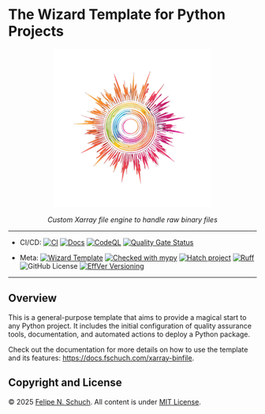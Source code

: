 # The Wizard Template for Python Projects

<p align="center">
<a href="https://github.com/fschuch/xarray-binfile"><img src="https://raw.githubusercontent.com/fschuch/xarray-binfile/refs/heads/main/docs/logo.png" alt="Wizard template logo" width="320"></a>
</p>
<p align="center">
    <em>Custom Xarray file engine to handle raw binary files</em>
</p>

______________________________________________________________________

- CI/CD:
  [![CI](https://github.com/fschuch/xarray-binfile/actions/workflows/ci.yaml/badge.svg?branch=main)](https://github.com/fschuch/xarray-binfile/actions/workflows/ci.yaml)
  [![Docs](https://github.com/fschuch/xarray-binfile/actions/workflows/docs.yaml/badge.svg?branch=main)](https://docs.fschuch.com/xarray-binfile)
  [![CodeQL](https://github.com/fschuch/xarray-binfile/actions/workflows/github-code-scanning/codeql/badge.svg)](https://github.com/fschuch/xarray-binfile/actions/workflows/github-code-scanning/codeql)
  [![Quality Gate Status](https://sonarcloud.io/api/project_badges/measure?project=fschuch_xarray-binfile&metric=alert_status)](https://sonarcloud.io/summary/new_code?id=fschuch_xarray-binfile)

- Meta:
  [![Wizard Template](https://img.shields.io/badge/Wizard-Template-%23447CAA)](https://github.com/fschuch/wizard-template)
  [![Checked with mypy](https://www.mypy-lang.org/static/mypy_badge.svg)](https://mypy-lang.org/)
  [![Hatch project](https://img.shields.io/badge/%F0%9F%A5%9A-Hatch-4051b5.svg)](https://github.com/pypa/hatch)
  [![Ruff](https://img.shields.io/endpoint?url=https://raw.githubusercontent.com/astral-sh/ruff/main/assets/badge/v2.json)](https://github.com/astral-sh/ruff)
  ![GitHub License](https://img.shields.io/github/license/fschuch/xarray-binfile?color=blue)
  [![EffVer Versioning](https://img.shields.io/badge/version_scheme-EffVer-0097a7)](https://jacobtomlinson.dev/effver)

______________________________________________________________________

## Overview

This is a general-purpose template that aims to provide a magical start to any Python project. It includes the initial configuration of quality assurance tools, documentation, and automated actions to deploy a Python package.

Check out the documentation for more details on how to use the template and its features: <https://docs.fschuch.com/xarray-binfile>.

## Copyright and License

© 2025 [Felipe N. Schuch](https://github.com/fschuch).
All content is under [MIT License](https://github.com/fschuch/xarray-binfile/blob/main/LICENSE).

